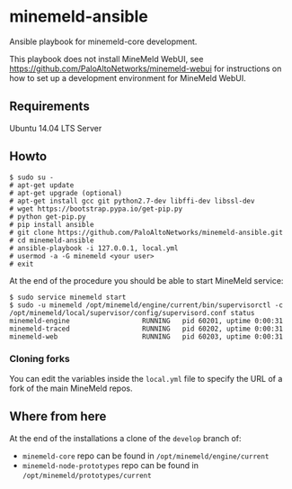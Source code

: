# minemeld-ansible

Ansible playbook for minemeld-core development.

This playbook does not install MineMeld WebUI, see https://github.com/PaloAltoNetworks/minemeld-webui for instructions on how to set up a development environment for MineMeld WebUI.

## Requirements

Ubuntu 14.04 LTS Server

## Howto

    $ sudo su -
    # apt-get update
    # apt-get upgrade (optional)
    # apt-get install gcc git python2.7-dev libffi-dev libssl-dev
    # wget https://bootstrap.pypa.io/get-pip.py
    # python get-pip.py
    # pip install ansible
    # git clone https://github.com/PaloAltoNetworks/minemeld-ansible.git
    # cd minemeld-ansible
    # ansible-playbook -i 127.0.0.1, local.yml
    # usermod -a -G minemeld <your user>
    # exit

At the end of the procedure you should be able to start MineMeld service:

    $ sudo service minemeld start
    $ sudo -u minemeld /opt/minemeld/engine/current/bin/supervisorctl -c /opt/minemeld/local/supervisor/config/supervisord.conf status
    minemeld-engine                  RUNNING   pid 60201, uptime 0:00:31
    minemeld-traced                  RUNNING   pid 60202, uptime 0:00:31
    minemeld-web                     RUNNING   pid 60203, uptime 0:00:31

### Cloning forks

You can edit the variables inside the ``local.yml`` file to specify the URL of a fork of the main MineMeld repos.

## Where from here

At the end of the installations a clone of the `develop` branch of:

* `minemeld-core` repo can be found in `/opt/minemeld/engine/current`
* `minemeld-node-prototypes` repo can be found in `/opt/minemeld/prototypes/current`
